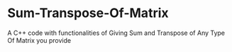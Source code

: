 # Sum-Transpose-Of-Matrix
A C++ code with functionalities of Giving Sum and Transpose of Any Type Of Matrix you provide
